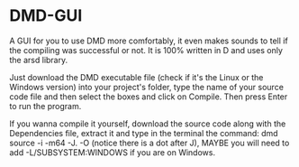 # DMD-GUI
A GUI for you to use DMD more comfortably, it even makes sounds to tell if the compiling was successful or not. It is 100% written in D and uses only the arsd library.

Just download the DMD executable file (check if it's the Linux or the Windows version) into your project's folder, type the name of your source code file and then select the boxes and click on Compile. Then press Enter to run the program.

If you wanna compile it yourself, download the source code along with the Dependencies file, extract it and type in the terminal the command: dmd source -i -m64 -J. -O (notice there is a dot after J), MAYBE you will need to add -L/SUBSYSTEM:WINDOWS if you are on Windows.
